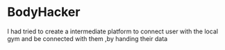 # BodyHacker
I had tried to create a intermediate platform to connect user with the local gym and be connected with them ,by handing their data 
